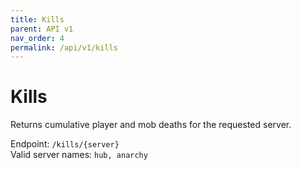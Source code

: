 ```yaml
---
title: Kills
parent: API v1
nav_order: 4
permalink: /api/v1/kills
---
```


# Kills

Returns cumulative player and mob deaths for the requested server.

Endpoint: `/kills/{server}`
<br />
Valid server names: `hub, anarchy`

